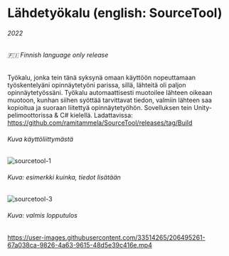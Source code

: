 #  Lähdetyökalu   (english: SourceTool)

###### 2022
###### 🇫🇮 Finnish language only release

Työkalu, jonka tein tänä syksynä omaan käyttöön nopeuttamaan työskentelyäni opinnäytetyöni parissa, sillä, lähteitä oli paljon opinnäytetyössäni. Työkalu automaattisesti muotoilee lähteen oikeaan muotoon, kunhan siihen syöttää tarvittavat tiedon, valmiin lähteen saa kopioitua ja suoraan liitettyä opinnäytetyöhön. Sovelluksen tein Unity-pelimoottorissa & C# kielellä.
Ladattavissa: https://github.com/ramitammela/SourceTool/releases/tag/Build


###### Kuva käyttöliittymästä
![sourcetool-1](https://user-images.githubusercontent.com/33514265/206471362-b33c1471-bedf-4c34-9ed2-899535b7f60f.png)

###### Kuva: esimerkki kuinka, tiedot lisätään
![sourcetool-3](https://user-images.githubusercontent.com/33514265/206482804-84b6d5d6-bf7b-4f35-a9e3-278f54984ffc.png)

###### Kuva: valmis lopputulos
https://user-images.githubusercontent.com/33514265/206495261-67a038ca-9826-4a63-9615-48d5e39c416e.mp4
